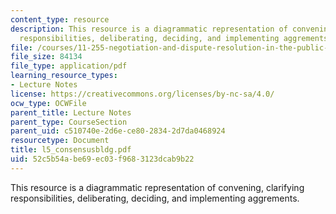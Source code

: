 ```yaml
---
content_type: resource
description: This resource is a diagrammatic representation of convening, clarifying
  responsibilities, deliberating, deciding, and implementing aggrements.
file: /courses/11-255-negotiation-and-dispute-resolution-in-the-public-sector-spring-2005/52c5b54abe69ec03f9683123dcab9b22_l5_consensusbldg.pdf
file_size: 84134
file_type: application/pdf
learning_resource_types:
- Lecture Notes
license: https://creativecommons.org/licenses/by-nc-sa/4.0/
ocw_type: OCWFile
parent_title: Lecture Notes
parent_type: CourseSection
parent_uid: c510740e-2d6e-ce80-2834-2d7da0468924
resourcetype: Document
title: l5_consensusbldg.pdf
uid: 52c5b54a-be69-ec03-f968-3123dcab9b22
---
```

This resource is a diagrammatic representation of convening, clarifying responsibilities, deliberating, deciding, and implementing aggrements.